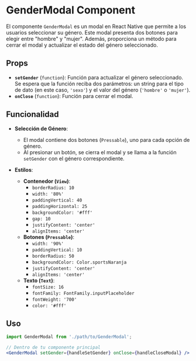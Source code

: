 # GenderModal Component

El componente `GenderModal` es un modal en React Native que permite a los usuarios seleccionar su género. Este modal presenta dos botones para elegir entre "hombre" y "mujer". Además, proporciona un método para cerrar el modal y actualizar el estado del género seleccionado.

## Props

- **`setGender`** (`function`): Función para actualizar el género seleccionado. Se espera que la función reciba dos parámetros: un string para el tipo de dato (en este caso, `'sexo'`) y el valor del género (`'hombre'` o `'mujer'`).
- **`onClose`** (`function`): Función para cerrar el modal.

## Funcionalidad

- **Selección de Género**:
  - El modal contiene dos botones (`Pressable`), uno para cada opción de género.
  - Al presionar un botón, se cierra el modal y se llama a la función `setGender` con el género correspondiente.

- **Estilos**:
  - **Contenedor (`View`)**:
    - `borderRadius: 10`
    - `width: '80%'`
    - `paddingVertical: 40`
    - `paddingHorizontal: 25`
    - `backgroundColor: '#fff'`
    - `gap: 10`
    - `justifyContent: 'center'`
    - `alignItems: 'center'`
  - **Botones (`Pressable`)**:
    - `width: '90%'`
    - `paddingVertical: 10`
    - `borderRadius: 50`
    - `backgroundColor: Color.sportsNaranja`
    - `justifyContent: 'center'`
    - `alignItems: 'center'`
  - **Texto (`Text`)**:
    - `fontSize: 16`
    - `fontFamily: FontFamily.inputPlaceholder`
    - `fontWeight: '700'`
    - `color: '#fff'`

## Uso

```jsx
import GenderModal from './path/to/GenderModal';

// Dentro de tu componente principal
<GenderModal setGender={handleSetGender} onClose={handleCloseModal} />
